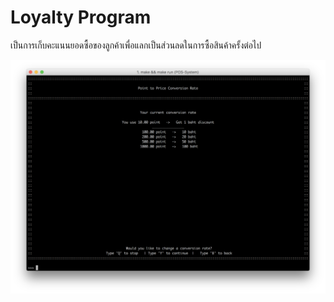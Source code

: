 # Loyalty Program
เป็นการเก็บคะแนนยอดซื้อของลูกค้าเพื่อแลกเป็นส่วนลดในการซื้อสินค้าครั้งต่อไป

![](./src/priceperpoint-interface.png)
